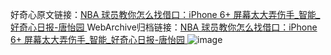 好奇心原文链接：[NBA 球员教你怎么找借口：iPhone 6+ 屏幕太大弄伤手_智能_好奇心日报-唐怡园 ](https://www.qdaily.com/articles/11760.html)
WebArchive归档链接：[NBA 球员教你怎么找借口：iPhone 6+ 屏幕太大弄伤手_智能_好奇心日报-唐怡园 ](http://web.archive.org/web/20190623171040/https://www.qdaily.com/articles/11760.html)
![image](http://ww3.sinaimg.cn/large/007d5XDply1g3waj1nqwoj30u02yc4qp)
